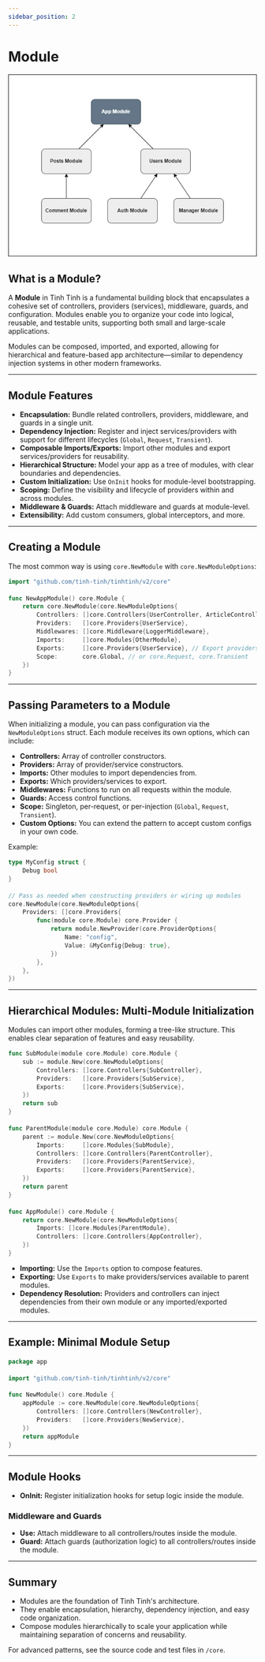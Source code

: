 ```yaml
---
sidebar_position: 2
---
```


# Module

![image](./img/module.png)

## What is a Module?

A **Module** in Tinh Tinh is a fundamental building block that encapsulates a cohesive set of controllers, providers (services), middleware, guards, and configuration. Modules enable you to organize your code into logical, reusable, and testable units, supporting both small and large-scale applications.

Modules can be composed, imported, and exported, allowing for hierarchical and feature-based app architecture—similar to dependency injection systems in other modern frameworks.

---

## Module Features

- **Encapsulation:** Bundle related controllers, providers, middleware, and guards in a single unit.
- **Dependency Injection:** Register and inject services/providers with support for different lifecycles (`Global`, `Request`, `Transient`).
- **Composable Imports/Exports:** Import other modules and export services/providers for reusability.
- **Hierarchical Structure:** Model your app as a tree of modules, with clear boundaries and dependencies.
- **Custom Initialization:** Use `OnInit` hooks for module-level bootstrapping.
- **Scoping:** Define the visibility and lifecycle of providers within and across modules.
- **Middleware & Guards:** Attach middleware and guards at module-level.
- **Extensibility:** Add custom consumers, global interceptors, and more.

---

## Creating a Module

The most common way is using `core.NewModule` with `core.NewModuleOptions`:

```go
import "github.com/tinh-tinh/tinhtinh/v2/core"

func NewAppModule() core.Module {
    return core.NewModule(core.NewModuleOptions{
        Controllers: []core.Controllers{UserController, ArticleController},
        Providers:   []core.Providers{UserService},
        Middlewares: []core.Middleware{LoggerMiddleware},
        Imports:     []core.Modules{OtherModule},
        Exports:     []core.Providers{UserService}, // Export providers for other modules
        Scope:       core.Global, // or core.Request, core.Transient
    })
}
```

---

## Passing Parameters to a Module

When initializing a module, you can pass configuration via the `NewModuleOptions` struct. Each module receives its own options, which can include:

- **Controllers:** Array of controller constructors.
- **Providers:** Array of provider/service constructors.
- **Imports:** Other modules to import dependencies from.
- **Exports:** Which providers/services to export.
- **Middlewares:** Functions to run on all requests within the module.
- **Guards:** Access control functions.
- **Scope:** Singleton, per-request, or per-injection (`Global`, `Request`, `Transient`).
- **Custom Options:** You can extend the pattern to accept custom configs in your own code.

Example:

```go
type MyConfig struct {
    Debug bool
}

// Pass as needed when constructing providers or wiring up modules
core.NewModule(core.NewModuleOptions{
    Providers: []core.Providers{
        func(module core.Module) core.Provider {
            return module.NewProvider(core.ProviderOptions{
                Name: "config",
                Value: &MyConfig{Debug: true},
            })
        },
    },
})
```

---

## Hierarchical Modules: Multi-Module Initialization

Modules can import other modules, forming a tree-like structure. This enables clear separation of features and easy reusability.

```go
func SubModule(module core.Module) core.Module {
    sub := module.New(core.NewModuleOptions{
        Controllers: []core.Controllers{SubController},
        Providers:   []core.Providers{SubService},
        Exports:     []core.Providers{SubService},
    })
    return sub
}

func ParentModule(module core.Module) core.Module {
    parent := module.New(core.NewModuleOptions{
        Imports:     []core.Modules{SubModule},
        Controllers: []core.Controllers{ParentController},
        Providers:   []core.Providers{ParentService},
        Exports:     []core.Providers{ParentService},
    })
    return parent
}

func AppModule() core.Module {
    return core.NewModule(core.NewModuleOptions{
        Imports: []core.Modules{ParentModule},
        Controllers: []core.Controllers{AppController},
    })
}
```

- **Importing:** Use the `Imports` option to compose features.
- **Exporting:** Use `Exports` to make providers/services available to parent modules.
- **Dependency Resolution:** Providers and controllers can inject dependencies from their own module or any imported/exported modules.

---

## Example: Minimal Module Setup

```go
package app

import "github.com/tinh-tinh/tinhtinh/v2/core"

func NewModule() core.Module {
    appModule := core.NewModule(core.NewModuleOptions{
        Controllers: []core.Controllers{NewController},
        Providers:   []core.Providers{NewService},
    })
    return appModule
}
```

---

## Module Hooks

- **OnInit:** Register initialization hooks for setup logic inside the module.

### Middleware and Guards

- **Use:** Attach middleware to all controllers/routes inside the module.
- **Guard:** Attach guards (authorization logic) to all controllers/routes inside the module.

---

## Summary

- Modules are the foundation of Tinh Tinh's architecture.
- They enable encapsulation, hierarchy, dependency injection, and easy code organization.
- Compose modules hierarchically to scale your application while maintaining separation of concerns and reusability.

For advanced patterns, see the source code and test files in `/core`.